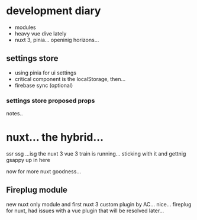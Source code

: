 # development diary

-   modules
-   heavy vue dive lately
-   nuxt 3, pinia... openinig horizons...

## settings store

-   using pinia for ui settings
-   critical component is the localStorage, then...
-   firebase sync (optional)

### settings store proposed props 

notes.. 

# nuxt... the hybrid...

ssr ssg ...isg the nuxt 3 vue 3 train is running... sticking with it and gettnig gsappy up in here

now for more nuxt goodness...

## Fireplug module

new nuxt only module and first nuxt 3 custom plugin by AC... nice... fireplug for nuxt, had issues with a vue plugin that will be resolved later...

